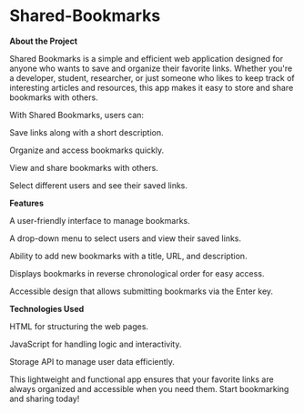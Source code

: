 # Shared-Bookmarks

**About the Project**

Shared Bookmarks is a simple and efficient web application designed for anyone who wants to save and organize their favorite links. Whether you're a developer, student, researcher, or just someone who likes to keep track of interesting articles and resources, this app makes it easy to store and share bookmarks with others.

With Shared Bookmarks, users can:

Save links along with a short description.

Organize and access bookmarks quickly.

View and share bookmarks with others.

Select different users and see their saved links.

**Features**

A user-friendly interface to manage bookmarks.

A drop-down menu to select users and view their saved links.

Ability to add new bookmarks with a title, URL, and description.

Displays bookmarks in reverse chronological order for easy access.

Accessible design that allows submitting bookmarks via the Enter key.

**Technologies Used**

HTML for structuring the web pages.

JavaScript for handling logic and interactivity.

Storage API to manage user data efficiently.

This lightweight and functional app ensures that your favorite links are always organized and accessible when you need them. Start bookmarking and sharing today!